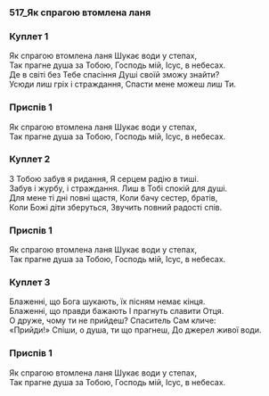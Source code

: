 ### 517_Як спрагою втомлена ланя
### Куплет 1
Як спрагою втомлена ланя Шукає води у степах, <br/>Так прагне душа за Тобою, Господь мій, Ісус, в небесах. <br/>Де в світі без Тебе спасіння Душі своїй зможу знайти? <br/>Усюди лиш гріх і страждання, Спасти мене можеш лиш Ти.
### Приспів 1
Як спрагою втомлена ланя Шукає води у степах, <br/>Так прагне душа за Тобою, Господь мій, Ісус, в небесах.
### Куплет 2
З Тобою забув я ридання, Я серцем радію в тиші.<br/>Забув і журбу, і страждання. Лиш в Тобі спокій для душі.<br/>Для мене ті дні повні щастя, Коли бачу сестер, братів,<br/>Коли Божі діти зберуться, Звучить повний радості спів.
### Приспів 1
Як спрагою втомлена ланя Шукає води у степах, <br/>Так прагне душа за Тобою, Господь мій, Ісус, в небесах.
### Куплет 3
Блаженні, що Бога шукають, їх пісням немає кінця. <br/>Блаженні, що правди бажають І прагнуть славити Отця. <br/>О друже, чому ти не прийдеш? Спаситель Сам кличе:  <br/>«Прийди!» Спіши, о душа, ти що прагнеш, До джерел живої води.
### Приспів 1
Як спрагою втомлена ланя Шукає води у степах, <br/>Так прагне душа за Тобою, Господь мій, Ісус, в небесах.
